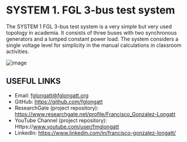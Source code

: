 # SYSTEM 1.	FGL 3-bus test system
The SYSTEM 1 FGL 3-bus test system is a very simple but very used topology in academia. It consists of three buses with two synchronous generators and a lumped constant power load.
The system considers a single voltage level for simplicity in the manual calculations in classroom activities. 

![image](https://github.com/fglongatt/FGL_Test_Systems/assets/16779213/93f69955-5ab7-4e7f-abe6-bf4e9bd27f25)

## USEFUL LINKS
- Email: fglongatt@fglongatt.org
- GitHub: https://github.com/fglongatt 
- ResearchGate (project repository): https://www.researchgate.net/profile/Francisco_Gonzalez-Longatt 
- YouTube Channel (project repository): Https://www.youtube.com/user/fmglongatt
- LinkedIn: https://www.linkedin.com/in/francisco-gonzalez-longatt/

